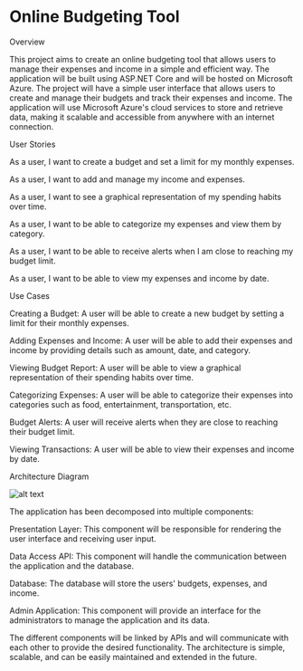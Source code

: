 # Online Budgeting Tool

Overview

  This project aims to create an online budgeting tool that allows users to manage their expenses and income in a simple and efficient way. The application will be built using ASP.NET Core and will be hosted on Microsoft Azure. The project will have a simple user interface that allows users to create and manage their budgets and track their expenses and income. The application will use Microsoft Azure's cloud services to store and retrieve data, making it scalable and accessible from anywhere with an internet connection.

User Stories

As a user, I want to create a budget and set a limit for my monthly expenses.

As a user, I want to add and manage my income and expenses.

As a user, I want to see a graphical representation of my spending habits over time.

As a user, I want to be able to categorize my expenses and view them by category.

As a user, I want to be able to receive alerts when I am close to reaching my budget limit.

As a user, I want to be able to view my expenses and income by date.

Use Cases

Creating a Budget: A user will be able to create a new budget by setting a limit for their monthly expenses.

Adding Expenses and Income: A user will be able to add their expenses and income by providing details such as amount, date, and category.

Viewing Budget Report: A user will be able to view a graphical representation of their spending habits over time.

Categorizing Expenses: A user will be able to categorize their expenses into categories such as food, entertainment, transportation, etc.

Budget Alerts: A user will receive alerts when they are close to reaching their budget limit.

Viewing Transactions: A user will be able to view their expenses and income by date.

Architecture Diagram

![alt text](https://github.com/dshaur/markdown-here/blob/main/Online_Budgeting_Tool_Architecture_Diagram.png "Architecture Diagram 1")

The application has been decomposed into multiple components:

Presentation Layer: This component will be responsible for rendering the user interface and receiving user input.

Data Access API: This component will handle the communication between the application and the database.

Database: The database will store the users' budgets, expenses, and income.

Admin Application: This component will provide an interface for the administrators to manage the application and its data.

  The different components will be linked by APIs and will communicate with each other to provide the desired functionality. The architecture is simple, scalable, and can be easily maintained and extended in the future.
